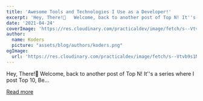 ```yaml
---
title: 'Awesome Tools and Technologies I Use as a Developer!'
excerpt: 'Hey, There!👋   Welcome, back to another post of Top N! It''s a series where I post Top 10, Be...'
date: '2021-04-24'
coverImage: 'https://res.cloudinary.com/practicaldev/image/fetch/s--Vtvb9s1N--/c_imagga_scale,f_auto,fl_progressive,h_420,q_auto,w_1000/https://dev-to-uploads.s3.amazonaws.com/uploads/articles/wkmvn3yj8aq6x8cbf8gt.png'
author:
  name: Koders
  picture: "assets/blog/authors/koders.png"
ogImage:
  url: 'https://res.cloudinary.com/practicaldev/image/fetch/s--Vtvb9s1N--/c_imagga_scale,f_auto,fl_progressive,h_420,q_auto,w_1000/https://dev-to-uploads.s3.amazonaws.com/uploads/articles/wkmvn3yj8aq6x8cbf8gt.png'
---
```


Hey, There!👋   Welcome, back to another post of Top N! It''s a series where I post Top 10, Be...

[Read more](https://dev.to/pybash/awesome-tools-and-technologies-i-use-as-a-developer-1cn)
